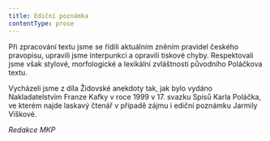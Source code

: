 ```yaml
---
title: Ediční poznámka
contentType: prose
---
```


<section>

Při zpracování textu jsme se řídili aktuálním zněním pravidel českého pravopisu, upravili jsme interpunkci a opravili tiskové chyby. Respektovali jsme však stylové, morfologické a lexikální zvláštnosti původního Poláčkova textu.

Vycházeli jsme z díla Židovské anekdoty tak, jak bylo vydáno Nakladatelstvím Franze Kafky v roce 1999 v 17. svazku Spisů Karla Poláčka, ve kterém najde laskavý čtenář v případě zájmu i ediční poznámku Jarmily Víškové.

_Redakce MKP_

</section>
